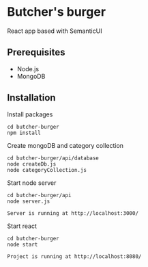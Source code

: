 # Butcher's burger

React app based with SemanticUI

## Prerequisites
 - Node.js
 - MongoDB

## Installation

Install packages
```
cd butcher-burger
npm install
```

Create mongoDB and category collection
```
cd butcher-burger/api/database
node createDb.js
node categoryCollection.js
```

Start node server
```
cd butcher-burger/api
node server.js

Server is running at http://localhost:3000/
```

Start react
```
cd butcher-burger
node start

Project is running at http://localhost:8080/
```
